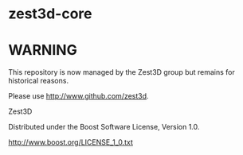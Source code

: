 zest3d-core
===========

WARNING
=======
This repository is now managed by the Zest3D group but remains for historical reasons.

Please use http://www.github.com/zest3d.

Zest3D

Distributed under the Boost Software License, Version 1.0.

http://www.boost.org/LICENSE_1_0.txt
